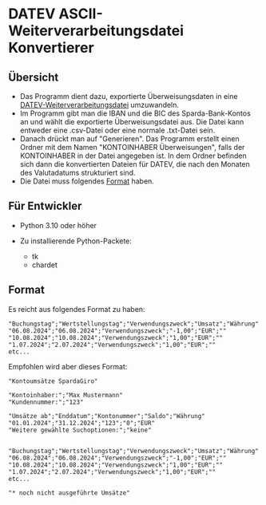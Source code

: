 # DATEV ASCII-Weiterverarbeitungsdatei Konvertierer

## Übersicht
- Das Programm dient dazu, exportierte Überweisungsdaten in eine [DATEV-Weiterverarbeitungsdatei](https://apps.datev.de/help-center/documents/9226961) umzuwandeln.
- Im Programm gibt man die IBAN und die BIC des Sparda-Bank-Kontos an und wählt die exportierte Überweisungsdatei aus. Die Datei kann entweder eine .csv-Datei oder eine normale .txt-Datei sein.
- Danach drückt man auf "Generieren". Das Programm erstellt einen Ordner mit dem Namen "KONTOINHABER Überweisungen", falls der KONTOINHABER in der Datei angegeben ist.
  In dem Ordner befinden sich dann die konvertierten Dateien für DATEV, die nach den Monaten des Valutadatums strukturiert sind.
- Die Datei muss folgendes [Format](#format) haben.

## Für Entwickler
- Python 3.10 oder höher

- Zu installierende Python-Packete:
    - tk 
    - chardet

## Format
Es reicht aus folgendes Format zu haben:
```
"Buchungstag";"Wertstellungstag";"Verwendungszweck";"Umsatz";"Währung"
"06.08.2024";"06.08.2024";"Verwendungszweck";"-1,00";"EUR";""
"10.08.2024";"10.08.2024";"Verwendungszweck";"1,00";"EUR";""
"1.07.2024";"2.07.2024";"Verwendungszweck";"1,00";"EUR";""
etc...
```

Empfohlen wird aber dieses Format:
```
"Kontoumsätze SpardaGiro"

"Kontoinhaber:";"Max Mustermann"
"Kundennummer:";"123"

"Umsätze ab";"Enddatum";"Kontonummer";"Saldo";"Währung"
"01.01.2024";"31.12.2024";"123";"0";"EUR"
"Weitere gewählte Suchoptionen:";"keine"


"Buchungstag";"Wertstellungstag";"Verwendungszweck";"Umsatz";"Währung"
"06.08.2024";"06.08.2024";"Verwendungszweck";"-1,00";"EUR";""
"10.08.2024";"10.08.2024";"Verwendungszweck";"1,00";"EUR";""
"1.07.2024";"2.07.2024";"Verwendungszweck";"1,00";"EUR";""
etc...

"* noch nicht ausgeführte Umsätze"
```


